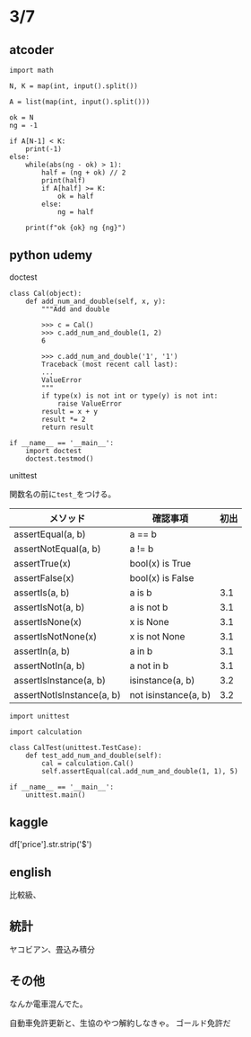 # 3/7

## atcoder
```
import math

N, K = map(int, input().split())

A = list(map(int, input().split()))

ok = N
ng = -1

if A[N-1] < K:
    print(-1)
else:
    while(abs(ng - ok) > 1):
        half = (ng + ok) // 2
        print(half)
        if A[half] >= K:
            ok = half
        else:
            ng = half

    print(f"ok {ok} ng {ng}")
```

## python udemy

doctest
```
class Cal(object):
    def add_num_and_double(self, x, y):
        """Add and double

        >>> c = Cal()
        >>> c.add_num_and_double(1, 2)
        6

        >>> c.add_num_and_double('1', '1')
        Traceback (most recent call last):
        ...
        ValueError
        """
        if type(x) is not int or type(y) is not int:
            raise ValueError
        result = x + y
        result *= 2
        return result

if __name__ == '__main__':
    import doctest
    doctest.testmod()
```

unittest

関数名の前に`test_`をつける。

| メソッド                  | 確認事項             | 初出 |
|---------------------------|----------------------|------|
| assertEqual(a, b)         | a == b               |      |
| assertNotEqual(a, b)      | a != b               |      |
| assertTrue(x)             | bool(x) is True      |      |
| assertFalse(x)            | bool(x) is False     |      |
| assertIs(a, b)            | a is b               | 3.1  |
| assertIsNot(a, b)         | a is not b           | 3.1  |
| assertIsNone(x)           | x is None            | 3.1  |
| assertIsNotNone(x)        | x is not None        | 3.1  |
| assertIn(a, b)            | a in b               | 3.1  |
| assertNotIn(a, b)         | a not in b           | 3.1  |
| assertIsInstance(a, b)    | isinstance(a, b)     | 3.2  |
| assertNotIsInstance(a, b) | not isinstance(a, b) | 3.2  |

```
import unittest

import calculation

class CalTest(unittest.TestCase):
    def test_add_num_and_double(self):
        cal = calculation.Cal()
        self.assertEqual(cal.add_num_and_double(1, 1), 5)

if __name__ == '__main__':
    unittest.main()
```

## kaggle
df['price'].str.strip('$')


## english
比較級、

## 統計
ヤコビアン、畳込み積分

## その他
なんか電車混んでた。

自動車免許更新と、生協のやつ解約しなきゃ。
ゴールド免許だ
```

